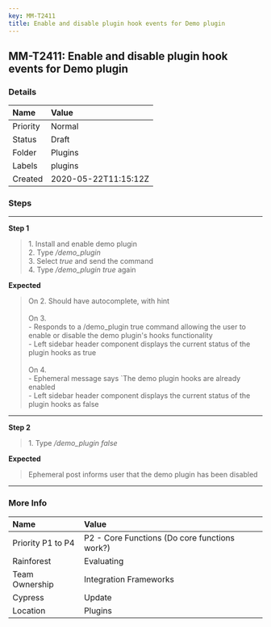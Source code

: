 ```yaml
---
key: MM-T2411
title: Enable and disable plugin hook events for Demo plugin
---
```


## MM-T2411: Enable and disable plugin hook events for Demo plugin

### Details

| Name     | Value                |
| :------- | :------------------- |
| Priority | Normal               |
| Status   | Draft                |
| Folder   | Plugins              |
| Labels   | plugins              |
| Created  | 2020-05-22T11:15:12Z |

### Steps

<hr/>

**Step 1**

> <article>1. Install and enable demo plugin<br>2. Type <em>/demo_plugin&nbsp;</em><em><br></em>3. Select <em>true</em> and send the command<em>&nbsp;</em><br>4. Type <em>/demo_plugin&nbsp;</em><em>true</em> again</article>

**Expected**

> <article>On 2. Should have autocomplete, with hint<br><br>On 3.<br>- Responds to a /demo_plugin true command allowing the user to enable or disable the demo plugin's hooks functionality<br>- Left sidebar header component displays the current status of the plugin hooks as true<br><br>On 4.<br>- Ephemeral message says `The demo plugin hooks are already enabled<br>- Left sidebar header component displays the current status of the plugin hooks as false</article>

<hr/>

**Step 2**

> <article>1. Type <em>/demo_plugin false</em></article>

**Expected**

> <article>Ephemeral post informs user that the demo plugin has been disabled&nbsp;</article>

<hr/>

### More Info

| Name              | Value                                         |
| :---------------- | :-------------------------------------------- |
| Priority P1 to P4 | P2 - Core Functions (Do core functions work?) |
| Rainforest        | Evaluating                                    |
| Team Ownership    | Integration Frameworks                        |
| Cypress           | Update                                        |
| Location          | Plugins                                       |
